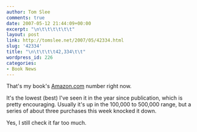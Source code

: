 ```yaml
---
author: Tom Slee
comments: true
date: 2007-05-12 21:44:09+00:00
excerpt: "\n\t\t\t\t\t\t"
layout: post
link: http://tomslee.net/2007/05/42334.html
slug: '42334'
title: "\n\t\t\t\t42,334\t\t"
wordpress_id: 226
categories:
- Book News
---
```



				

That's my book's [Amazon.com](http://www.amazon.com/No-one-Makes-You-Shop-Wal-Mart/dp/189707106X) number right now.




It's the lowest (best) I've seen it in the year since publication, which is pretty encouraging. Usually it's up in the 100,000 to 500,000 range, but a series of about three purchases this week knocked it down.




Yes, I still check it far too much.


		
